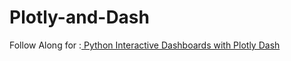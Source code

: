 # Plotly-and-Dash

Follow Along for :<a href='https://learning.oreilly.com/videos/python-interactive-dashboards/9781803234267/'> Python Interactive Dashboards with Plotly Dash </a>
